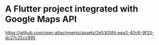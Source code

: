 # A Flutter project integrated with Google Maps API

https://github.com/user-attachments/assets/2e5305fd-eea3-40c6-9f33-dc27c25cc995

